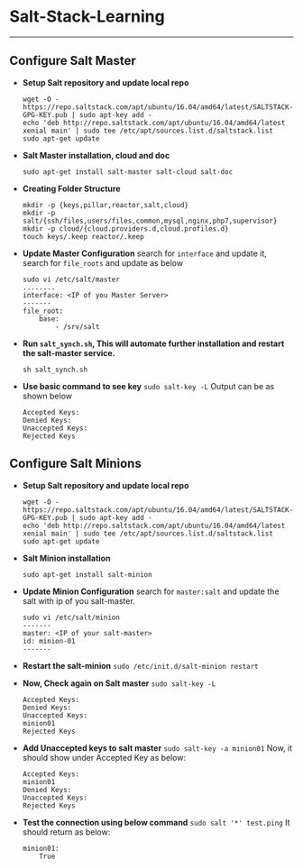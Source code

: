 # Salt-Stack-Learning
----

## Configure Salt Master


- **Setup Salt repository and update local repo**

	```
	wget -O - https://repo.saltstack.com/apt/ubuntu/16.04/amd64/latest/SALTSTACK-GPG-KEY.pub | sudo apt-key add -
	echo 'deb http://repo.saltstack.com/apt/ubuntu/16.04/amd64/latest xenial main' | sudo tee /etc/apt/sources.list.d/saltstack.list
	sudo apt-get update
	```

- **Salt Master installation, cloud and doc**

	```
	sudo apt-get install salt-master salt-cloud salt-doc
	```

- **Creating Folder Structure**

	```
	mkdir -p {keys,pillar,reactor,salt,cloud}
	mkdir -p salt/{ssh/files,users/files,common,mysql,nginx,php7,supervisor}
	mkdir -p cloud/{cloud.providers.d,cloud.profiles.d}
	touch keys/.keep reactor/.keep
	```

- **Update Master Configuration**
search for `interface` and update it, search for `file_roots` and update as below
    ```
    sudo vi /etc/salt/master
    ........
    interface: <IP of you Master Server>
    -------
    file_root:
        base:
            - /srv/salt
    ```
    
- **Run `salt_synch.sh`, This will automate further installation and restart the salt-master service.**
    ```
    sh salt_synch.sh
    ```
    
- **Use basic command to see key**
    `sudo salt-key -L`
    Output can be as shown below
    ```
    Accepted Keys:
    Denied Keys:
    Unaccepted Keys:
    Rejected Keys
    ```

## Configure Salt Minions

- **Setup Salt repository and update local repo**

	```
	wget -O - https://repo.saltstack.com/apt/ubuntu/16.04/amd64/latest/SALTSTACK-GPG-KEY.pub | sudo apt-key add -
	echo 'deb http://repo.saltstack.com/apt/ubuntu/16.04/amd64/latest xenial main' | sudo tee /etc/apt/sources.list.d/saltstack.list
	sudo apt-get update
	```

- **Salt Minion installation**

	```
	sudo apt-get install salt-minion
	```

- **Update Minion Configuration**
search for `master:salt` and update the salt with ip of you salt-master.
    ```
    sudo vi /etc/salt/minion
    -------
    master: <IP of your salt-master>
    id: minion-01
    -------
    ```

- **Restart the salt-minion**
    `sudo /etc/init.d/salt-minion restart`

- **Now, Check again on Salt master**
    `sudo salt-key -L`
    ```
    Accepted Keys:
    Denied Keys:
    Unaccepted Keys:
    minion01
    Rejected Keys
    ```

- **Add Unaccepted keys to salt master**
    `sudo salt-key -a minion01`
    Now, it should show under Accepted Key as below:
    ```
    Accepted Keys:
    minion01
    Denied Keys:
    Unaccepted Keys:
    Rejected Keys
    ```

- **Test the connection using below command**
    `sudo salt '*' test.ping`
    It should return as below:
    ```
    minion01:
        True
    ```